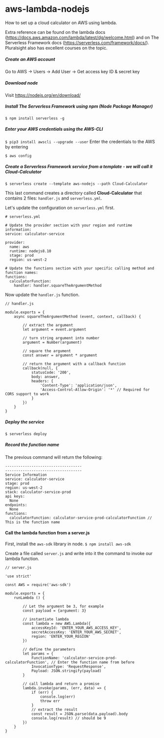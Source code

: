 # aws-lambda-nodejs
How to set up a cloud calculator on AWS using lambda.

Extra reference can be found on the lambda docs (https://docs.aws.amazon.com/lambda/latest/dg/welcome.html) and on The Serverless Framework docs (https://serverless.com/framework/docs/). Pluralsight also has excellent courses on the topic.

##### Create an AWS account
Go to AWS -> Users -> Add User -> Get access key ID & secret key

##### Download node
Visit https://nodejs.org/en/download/

##### Install The Serverless Framework using npm (Node Package Manager)
`$ npm install serverless -g`

##### Enter your AWS credentials using the AWS-CLI
`$ pip3 install awscli --upgrade --user`
Enter the credentials to the AWS by entering

`$ aws config`

##### Create a Serverless Framework service from a template - we will call it Cloud-Calculator
`$ serverless create --template aws-nodejs --path Cloud-Calculator`

This last command creates a directory called **Cloud-Calculator** that contains 2 files: `handler.js` and `serverless.yml`.

Let's update the configuration on `serverless.yml` first.

```
# serverless.yml

# Update the provider section with your region and runtime information:
service: calculator-service

provider:
  name: aws
  runtime: nodejs8.10
  stage: prod
  region: us-west-2

# Update the functions section with your specific calling method and function names:
functions:
  calculatorFunction:
    handler: handler.squareTheArgumentMethod
```

Now update the `handler.js` function.

```
// handler.js

module.exports = {
	async squareTheArgumentMethod (event, context, callback) {

		// extract the argument
		let argument = event.argument

		// turn string argument into number
		argument = Number(argument)

		// square the argument
		const answer = argument * argument

		// return the argument with a callback function
		callback(null, {
			statusCode: '200',
			body: answer,
			headers: {
				'Content-Type': 'application/json',
				'Access-Control-Allow-Origin': '*' // Required for CORS support to work
			}
		})
	}
}

```

##### Deploy the service
`$ serverless deploy`

##### Record the function name
The previous command will return the following:
```
-----------------------------------
-----------------------------------
Service Information
service: calculator-service
stage: prod
region: us-west-2
stack: calculator-service-prod
api keys:
  None
endpoints:
  None
functions:
  calculatorFunction: calculator-service-prod-calculatorFunction // This is the function name
```

#### Call the lambda function from a server.js
First, install the `aws-sdk` library in node.
`$ npm install aws-sdk`

Create a file called `server.js` and write into it the command to invoke our lambda function.



```
// server.js

'use strict'

const AWS = require('aws-sdk')

module.exports = {
	runLambda () {

		// Let the argument be 3, for example
		const payload = {argument: 3}

		// instantiate lambda
		const lambda = new AWS.Lambda({
			accessKeyId: 'ENTER_YOUR_AWS_ACCESS_KEY',
			secretAccessKey: 'ENTER_YOUR_AWS_SECRET',
			region: 'ENTER_YOUR_REGION'
		})

		// define the parameters
		let params = {
			FunctionName: 'calculator-service-prod-calculatorFunction', // Enter the function name from before
			InvocationType: 'RequestResponse',
			Payload: JSON.stringify(payload)
		}

		// call lambda and return a promise
		lambda.invoke(params, (err, data) => {
			if (err) {
				console.log(err)
				throw err
			}
			// extract the result
			const result = JSON.parse(data.payload).body
			console.log(result) // should be 9
		})
	}
}
```


